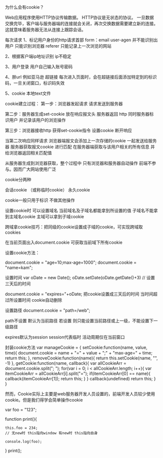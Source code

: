 为什么会有cookie？

Web应用程序使用HTTP协议传输数据。
HTTP协议是无状态的协议。
一旦数据交换完毕，客户端与服务器端的连接就会关闭，再次交换数据需要建立新的连接。这就意味着服务器无法从连接上跟踪会话。



每次请求
1、标记用户身份的http请求首部
    form：email
    user-agen 并不能识别出用户 只能识别浏览器
    referer 只能记录上一次浏览的网站

2、根据客户端ip地址识别
    ip不稳定

3、用户登录
    用户自己输入账号密码

4、胖url
    例如亚马逊 超链接 每次进入页面时，会在超链接后面添加特定到的标识码，一旦关闭窗口，标识码失效

5、cookie
    本地text文件


cookie建立过程：
第一步：浏览器发起请求 请求发送到服务器

第二步：服务器生成set-cookie 放在响应报文头 服务器返回 http
同时服务器标识用户 并记录该用户的浏览操作

第三步：浏览器接收http 获得set-cookie指令 设置cookie 断开响应

当第二次响应同样请求 浏览器端报文会添加上一次存储的cookie 一起发送给服务器
服务器获取报文cookie 进行匹配 在服务器端获取与该用户相关的所有信息 并给浏览器返回相关匹配值 

从服务器生成到浏览器获取，整个过程中 只有浏览器和服务器自动操作 前端不参与。因而广大网站使用广泛




cookie分两种 

会话cookie （或称临时cookie）
永久cookie 

cookie一般只用于标识 不做其他操作

设置cookie时 可以设置域名 当前域名及子域名都能拿到所设置的值
子域名不能拿到主域名cookie 主域可以拿到子域cookie

跨域拿cookie技巧：把同级的cookie设置成子域的cookie，可实现跨域取cookies



在当前页面出入document.cookie 
可获取当前域下所有cookie

设置cookie方法：


document.cookie = "age=10;max-age=1000";
document.cookie = "name=kam";

设置时间 
var oDate = new Date();
oDate.setDate(oDate.getDate()+3) // 设置三天后的时间

document.cookie = "expires="+oDate; 把cookie设置成三天后的时间
当时间超过所设置时间 cookie自动删除


设置路径
document.cookie = "path=/web";

path不设置 默认为当前路径 
若设置 则只能设置当前路径或上一级，不能设置下一级路径

expires默认为session
session代表临时 活动周期仅在当前窗口



封装cookie方法
var manageCookie = {
    setCookie:function(name, value, time){
        document.cookie = name + "=" + value + ";" + "max-age=" + time;
        return this;
    },
    removeCookie:function(name){
        return this.setCookie(name, "", -1)
    },
    getCookie:function(name, callback){
        var allCookieArr = document.cookie.split("; ");
        for(var i = 0; i < allCookieArr.length; i++){
            var itemCookieArr = allCookieArr[i].split("=");
            if(itemCookieArr[0] == name){
                callback(itemCookieArr[1]);
                return this;
            }
        }
        callback(undefined)
        return this;
    }
}

然而，Cookie实际上主要是web服务器开发人员设置的，前端开发人员较少使用cookie。但是我们得学会简单操作cookie


var foo = "123";

function print(){

    this.foo = 234;
    // 无new时 this指向window 有new时 this指向自身

    console.log(foo);
}
print();
